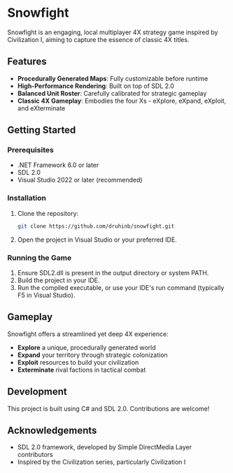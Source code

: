 # Snowfight

Snowfight is an engaging, local multiplayer 4X strategy game inspired by Civilization I, aiming to capture the essence of classic 4X titles.

## Features

- **Procedurally Generated Maps**: Fully customizable before runtime
- **High-Performance Rendering**: Built on top of SDL 2.0
- **Balanced Unit Roster**: Carefully calibrated for strategic gameplay
- **Classic 4X Gameplay**: Embodies the four Xs - eXplore, eXpand, eXploit, and eXterminate

## Getting Started

### Prerequisites

- .NET Framework 6.0 or later
- SDL 2.0
- Visual Studio 2022 or later (recommended)

### Installation

1. Clone the repository:
   ```bash
   git clone https://github.com/druhinb/snowfight.git
   ```
2. Open the project in Visual Studio or your preferred IDE.

### Running the Game

1. Ensure SDL2.dll is present in the output directory or system PATH.
2. Build the project in your IDE.
3. Run the compiled executable, or use your IDE's run command (typically F5 in Visual Studio).



## Gameplay

Snowfight offers a streamlined yet deep 4X experience:

- **Explore** a unique, procedurally generated world
- **Expand** your territory through strategic colonization
- **Exploit** resources to build your civilization
- **Exterminate** rival factions in tactical combat

## Development

This project is built using C# and SDL 2.0. Contributions are welcome!

## Acknowledgements

- SDL 2.0 framework, developed by Simple DirectMedia Layer contributors
- Inspired by the Civilization series, particularly Civilization I
